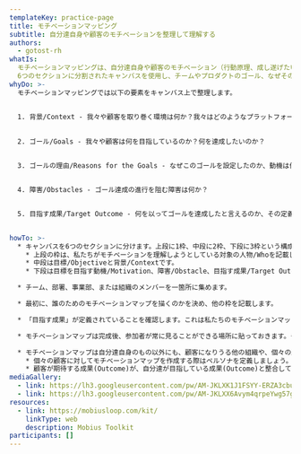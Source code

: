 ```yaml
---
templateKey: practice-page
title: モチベーションマッピング
subtitle: 自分達自身や顧客のモチベーションを整理して理解する
authors:
  - gotost-rh
whatIs:
  モチベーションマッピングは、自分達自身や顧客のモチベーション（行動原理、成し遂げたいこと、プロダクトにお金を払う理由など）を理解するためのプラクティスです。
  6つのセクションに分割されたキャンバスを使用し、チームやプロダクトのゴール、なぜそのゴールを達成すべきなのかの理由、背景、障害になりうるもの、目指すべき成果を定義します。
whyDo: >-
  モチベーションマッピングでは以下の要素をキャンバス上で整理します。


  1. 背景/Context - 我々や顧客を取り巻く環境は何か？我々はどのようなプラットフォームの上で活動しているか？その環境に影響を与える要因は何か？
  
  
  2. ゴール/Goals - 我々や顧客は何を目指しているのか？何を達成したいのか？


  3. ゴールの理由/Reasons for the Goals - なぜこのゴールを設定したのか、動機は何か？


  4. 障害/Obstacles - ゴール達成の進行を阻む障害は何か？


  5. 目指す成果/Target Outcome - 何を以ってゴールを達成したと言えるのか、その定義は何か？


howTo: >-
  * キャンバスを6つのセクションに分けます。上段に1枠、中段に2枠、下段に3枠という構成です。
    * 上段の枠は、私たちがモチベーションを理解しようとしている対象の人物/Whoを記載します。
    * 中段は目標/Objectiveと背景/Contextです。
    * 下段は目標を目指す動機/Motivation、障害/Obstacle、目指す成果/Target Outcomeです。

  * チーム、部署、事業部、または組織のメンバーを一箇所に集めます。

  * 最初に、誰のためのモチベーションマップを描くのかを決め、他の枠を記載します。

  * 「目指す成果」が定義されていることを確認します。これは私たちのモチベーションマップと顧客をつなげるために必要なものです。

  * モチベーションマップは完成後、参加者が常に見ることができる場所に貼っておきます。モチベーションマップは最新の状態を示すステータスボードであり、定期的に更新する必要があります。

  * モチベーションマップは自分達自身のもの以外にも、顧客になりうる他の組織や、個々の顧客のためのモチベーションマップを作成することができます。
    * 個々の顧客に対してモチベーションマップを作成する際はペルソナを定義しましょう。
    * 顧客が期待する成果(Outcome)が、自分達が目指している成果(Outcome)と整合していることを確認しましょう。自分達の成果を達成するために、顧客に何を提供すべきかを理解するのに役立ちます。
mediaGallery:
  - link: https://lh3.googleusercontent.com/pw/AM-JKLXK1J1FSYY-ERZA3cbuLx1jdLHF3qcGqvbkZ7D_MkNVoVN-t4EkrUYBMui-havcq-wFxuoM4u-kDDdnf49PHq587YwnWa1eZvnC4pBo6gILdI-F0u1WrBMqkRnZJlwqiyuzMViOEZmqmkjFaJ9HgBom=w1555-h876-no
  - link: https://lh3.googleusercontent.com/pw/AM-JKLXX6Avym4qrpeYwg57go24I_KyV8wlE6Y4kjTORX26p5LXVfnDZftbZO6eDy2OsYe-pkXM75mhUBGIX30FVncavaLPn7xgh7jQK8UrVsMmyVbtItrDgS3ElM4EwBYTJekm8DeITgJfpcskgspvcO9qA=w1103-h624-no
resources:
  - link: https://mobiusloop.com/kit/
    linkType: web
    description: Mobius Toolkit
participants: []
---
```

